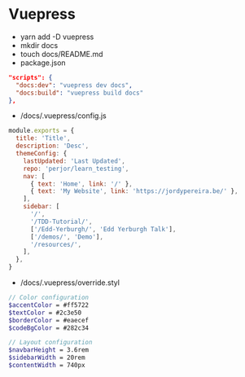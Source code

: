 # Vuepress

- yarn add -D vuepress
- mkdir docs
- touch docs/README.md
- package.json

```json
"scripts": {
  "docs:dev": "vuepress dev docs",
  "docs:build": "vuepress build docs"
},
```

- /docs/.vuepress/config.js

```js
module.exports = {
  title: 'Title',
  description: 'Desc',
  themeConfig: {
    lastUpdated: 'Last Updated',
    repo: 'perjor/learn_testing',
    nav: [
      { text: 'Home', link: '/' },
      { text: 'My Website', link: 'https://jordypereira.be/' },
    ],
    sidebar: [
      '/',
      '/TDD-Tutorial/',
      ['/Edd-Yerburgh/', 'Edd Yerburgh Talk'],
      ['/demos/', 'Demo'],
      '/resources/',
    ],
  },
}
```

- /docs/.vuepress/override.styl

```scss
// Color configuration
$accentColor = #ff5722
$textColor = #2c3e50
$borderColor = #eaecef
$codeBgColor = #282c34

// Layout configuration
$navbarHeight = 3.6rem
$sidebarWidth = 20rem
$contentWidth = 740px
```
